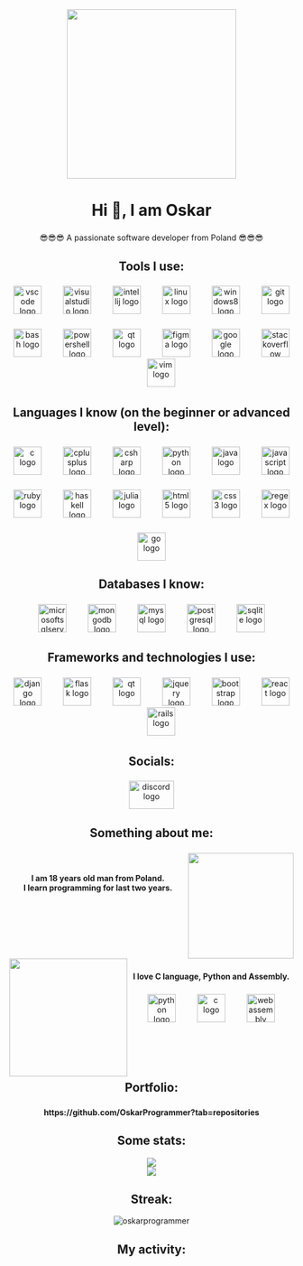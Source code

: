 <div align="center">
  <img height="300" src="https://camo.githubusercontent.com/0b5f431a318eb824e40b630d869b6a8629d4c86eeb84910b72e15e30ce4e482f/68747470733a2f2f7172616e676572732e636f6d2f77702d636f6e74656e742f75706c6f6164732f323032312f30392f42616e6e65722d496e74726f64756374696f6e2d746f2d33442d416e696d6174696f6e2e706e67"  />
</div>

###

<h1 align="center">Hi 👋, I am Oskar</h1>

###

<p align="center">😎😎😎 A passionate software developer from Poland 😎😎😎</p>

###

<h2 align="center">Tools I use:</h2>

###

<div align="center">
  <img src="https://cdn.jsdelivr.net/gh/devicons/devicon/icons/vscode/vscode-original.svg" height="50" alt="vscode logo"  />
  <img width="30" />
  <img src="https://cdn.simpleicons.org/visualstudio/5C2D91" height="50" alt="visualstudio logo"  />
  <img width="30" />
  <img src="https://cdn.jsdelivr.net/gh/devicons/devicon/icons/intellij/intellij-plain.svg" height="50" alt="intellij logo"  />
  <img width="30" />
  <img src="https://cdn.jsdelivr.net/gh/devicons/devicon/icons/linux/linux-original.svg" height="50" alt="linux logo"  />
  <img width="30" />
  <img src="https://cdn.jsdelivr.net/gh/devicons/devicon/icons/windows8/windows8-original.svg" height="50" alt="windows8 logo"  />
  <img width="30" />
  <img src="https://cdn.jsdelivr.net/gh/devicons/devicon/icons/git/git-plain.svg" height="50" alt="git logo"  />
</div>

###

<div align="center">
  <img src="https://cdn.jsdelivr.net/gh/devicons/devicon/icons/bash/bash-plain.svg" height="50" alt="bash logo"  />
  <img width="30" />
  <img src="https://cdn.simpleicons.org/powershell/5391FE" height="50" alt="powershell logo"  />
  <img width="30" />
  <img src="https://cdn.jsdelivr.net/gh/devicons/devicon/icons/qt/qt-original.svg" height="50" alt="qt logo"  />
  <img width="30" />
  <img src="https://cdn.jsdelivr.net/gh/devicons/devicon/icons/figma/figma-original.svg" height="50" alt="figma logo"  />
  <img width="30" />
  <img src="https://cdn.jsdelivr.net/gh/devicons/devicon/icons/google/google-original.svg" height="50" alt="google logo"  />
  <img width="30" />
  <img src="https://cdn.simpleicons.org/stackoverflow/F58025" height="50" alt="stackoverflow logo"  />
  <img width="30" />
  <img src="https://cdn.simpleicons.org/vim/019733" height="50" alt="vim logo"  />
</div>

###

<h2 align="center">Languages I know (on the beginner or advanced level):</h2>

###

<div align="center">
  <img src="https://skillicons.dev/icons?i=c" height="50" alt="c logo"  />
  <img width="30" />
  <img src="https://skillicons.dev/icons?i=cpp" height="50" alt="cplusplus logo"  />
  <img width="30" />
  <img src="https://skillicons.dev/icons?i=cs" height="50" alt="csharp logo"  />
  <img width="30" />
  <img src="https://skillicons.dev/icons?i=py" height="50" alt="python logo"  />
  <img width="30" />
  <img src="https://skillicons.dev/icons?i=java" height="50" alt="java logo"  />
  <img width="30" />
  <img src="https://skillicons.dev/icons?i=js" height="50" alt="javascript logo"  />
</div>

###

<div align="center">
  <img src="https://skillicons.dev/icons?i=ruby" height="50" alt="ruby logo"  />
  <img width="30" />
  <img src="https://skillicons.dev/icons?i=haskell" height="50" alt="haskell logo"  />
  <img width="30" />
  <img src="https://cdn.jsdelivr.net/gh/devicons/devicon/icons/julia/julia-original-wordmark.svg" height="50" alt="julia logo"  />
  <img width="30" />
  <img src="https://skillicons.dev/icons?i=html" height="50" alt="html5 logo"  />
  <img width="30" />
  <img src="https://skillicons.dev/icons?i=css" height="50" alt="css3 logo"  />
  <img width="30" />
  <img src="https://skillicons.dev/icons?i=regex" height="50" alt="regex logo"  />
</div>

###

<div align="center">
  <img src="https://skillicons.dev/icons?i=go" height="50" alt="go logo"  />
</div>

<h2 align="center">Databases I know:</h2>

###

<div align="center">
  <img src="https://cdn.simpleicons.org/microsoftsqlserver/CC2927" height="50" alt="microsoftsqlserver logo"  />
  <img width="30" />
  <img src="https://skillicons.dev/icons?i=mongodb" height="50" alt="mongodb logo"  />
  <img width="30" />
  <img src="https://skillicons.dev/icons?i=mysql" height="50" alt="mysql logo"  />
  <img width="30" />
  <img src="https://skillicons.dev/icons?i=postgres" height="50" alt="postgresql logo"  />
  <img width="30" />
  <img src="https://skillicons.dev/icons?i=sqlite" height="50" alt="sqlite logo"  />
</div>

###

<h2 align="center">Frameworks and technologies I use:</h2>

###

<div align="center">
  <img src="https://skillicons.dev/icons?i=django" height="50" alt="django logo"  />
  <img width="30" />
  <img src="https://skillicons.dev/icons?i=flask" height="50" alt="flask logo"  />
  <img width="30" />
  <img src="https://skillicons.dev/icons?i=qt" height="50" alt="qt logo"  />
  <img width="30" />
  <img src="https://skillicons.dev/icons?i=jquery" height="50" alt="jquery logo"  />
  <img width="30" />
  <img src="https://skillicons.dev/icons?i=bootstrap" height="50" alt="bootstrap logo"  />
  <img width="30" />
  <img src="https://skillicons.dev/icons?i=react" height="50" alt="react logo"  />
  <img width="30" />
  <img src="https://skillicons.dev/icons?i=rails" height="50" alt="rails logo"  />
</div>

###

<h2 align="center">Socials:</h2>

###

<div align="center">
  <img src="https://raw.githubusercontent.com/maurodesouza/profile-readme-generator/master/src/assets/icons/social/discord/default.svg" width="80" height="50" alt="discord logo"  />
</div>

###

<h2 align="center">Something about me:</h2>

###

<img align="right" height="187" src="https://camo.githubusercontent.com/c1dcb74cc1c1835b1d716f5051499a2814c683c806b15f04b0eba492863703e9/68747470733a2f2f63646e2e6472696262626c652e636f6d2f75736572732f3733303730332f73637265656e73686f74732f363538313234332f6176656e746f2e676966"  />

<h4 align="center"></h4>
<p align="left">&#8291;</p>

<h4 align="center">I am 18 years old man from Poland.<br> I learn programming for last two years.</h4>

###

<br clear="both">

<img align="left" height="209" src="https://camo.githubusercontent.com/cae12fddd9d6982901d82580bdf321d81fb299141098ca1c2d4891870827bf17/68747470733a2f2f6d69726f2e6d656469756d2e636f6d2f6d61782f313336302f302a37513379765349765f7430696f4a2d5a2e676966"  />

<p align="left"></p>

<p align="left"></p>

###

<p align="left"></p>

###

<h4 align="center"></h4>

###

<p align="left"></p>

###

<h4 align="center">I love C language, Python and Assembly.</h4>

###

<div align="center">
  <img src="https://skillicons.dev/icons?i=py" height="50" alt="python logo"  />
  <img width="30" />
  <img src="https://skillicons.dev/icons?i=c" height="50" alt="c logo"  />
  <img width="30" />
  <img src="https://skillicons.dev/icons?i=wasm" height="50" alt="webassembly logo"  />
</div>

###

<p align="left">&#8291;</p>
<p align="left">&#8291;</p>

###

<h2 align="center">Portfolio:</h2>

###

<h4 align="center">https://github.com/OskarProgrammer?tab=repositories</h4>

###

<h2 align="center">Some stats:</h2>

<div align="center"><img src="https://github-readme-stats.vercel.app/api?username=OskarProgrammer&show_icons=true&count_private=false&card_width=350px&text_bold=false&hide_title=true&border_radius=50px&hide_rank=true&hide_border=true&theme=dark&background=000000" align="center" /></div>  

<div align="center"><img src="https://github-readme-stats.vercel.app/api/top-langs/?username=OskarProgrammer&hide_border=true&layout=normal&hide=css,html&border_radius=50px&hide_title=true&langs_count=6&theme=dark&background=000000" align="center" /></div> 

<h2 align="center">Streak:</h2>

<div align="center"><img src="http://github-readme-streak-stats.herokuapp.com?user=OskarProgrammer&border_radius=50px&layout=compact&hide_border=true&theme=dark" alt="oskarprogrammer" align="center" /></div>

###

<h2 align="center">My activity:</h2>



